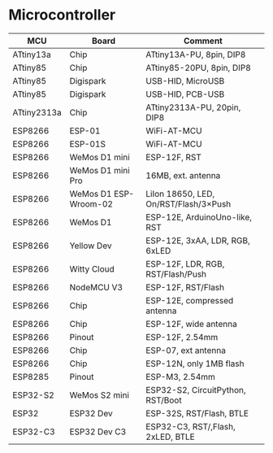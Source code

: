 # Microcontroller

| MCU | Board | Comment |
| --- | --- | --- |
| ATtiny13a | Chip | ATtiny13A-PU, 8pin, DIP8 |
| ATtiny85 | Chip | ATtiny85-20PU, 8pin, DIP8 |
| ATtiny85 | Digispark | USB-HID, MicroUSB |
| ATtiny85 | Digispark | USB-HID, PCB-USB |
| ATtiny2313a | Chip | ATtiny2313A-PU, 20pin, DIP8 |
| ESP8266 | ESP-01 | WiFi-AT-MCU |
| ESP8266 | ESP-01S | WiFi-AT-MCU |
| ESP8266 | WeMos D1 mini | ESP-12F, RST |
| ESP8266 | WeMos D1 mini Pro | 16MB, ext. antenna |
| ESP8266 | WeMos D1 ESP-Wroom-02 | LiIon 18650, LED, On/RST/Flash/3×Push |
| ESP8266 | WeMos D1 | ESP-12E, ArduinoUno-like, RST |
| ESP8266 | Yellow Dev | ESP-12E, 3xAA, LDR, RGB, 6xLED |
| ESP8266 | Witty Cloud | ESP-12F, LDR, RGB, RST/Flash/Push |
| ESP8266 | NodeMCU V3 | ESP-12F, RST/Flash |
| ESP8266 | Chip | ESP-12E, compressed antenna |
| ESP8266 | Chip | ESP-12F, wide antenna |
| ESP8266 | Pinout | ESP-12F, 2.54mm |
| ESP8266 | Chip | ESP-07, ext antenna |
| ESP8266 | Chip | ESP-12N, only 1MB flash |
| ESP8285 | Pinout | ESP-M3, 2.54mm |
| ESP32-S2 | WeMos S2 mini | ESP32-S2, CircuitPython, RST/Boot |
| ESP32 | ESP32 Dev | ESP-32S, RST/Flash, BTLE |
| ESP32-C3 | ESP32 Dev C3 | ESP32-C3, RST/,Flash, 2xLED, BTLE |
